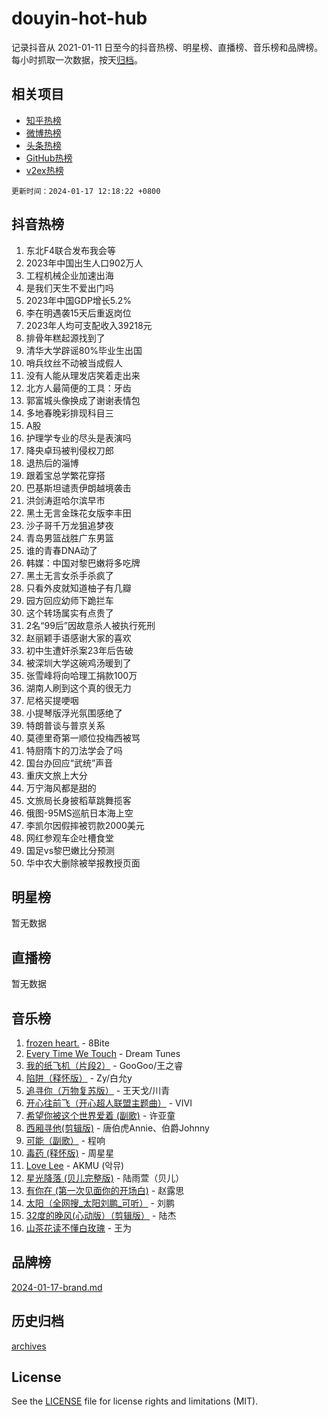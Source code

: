 # douyin-hot-hub

记录抖音从 2021-01-11 日至今的抖音热榜、明星榜、直播榜、音乐榜和品牌榜。每小时抓取一次数据，按天[归档](archives)。

## 相关项目

- [知乎热榜](https://github.com/lonnyzhang423/zhihu-hot-hub)
- [微博热榜](https://github.com/lonnyzhang423/weibo-hot-hub)
- [头条热榜](https://github.com/lonnyzhang423/toutiao-hot-hub)
- [GitHub热榜](https://github.com/lonnyzhang423/github-hot-hub)
- [v2ex热榜](https://github.com/lonnyzhang423/v2ex-hot-hub)


`更新时间：2024-01-17 12:18:22 +0800`

## 抖音热榜

1. 东北F4联合发布我会等
1. 2023年中国出生人口902万人
1. 工程机械企业加速出海
1. 是我们天生不爱出门吗
1. 2023年中国GDP增长5.2%
1. 李在明遇袭15天后重返岗位
1. 2023年人均可支配收入39218元
1. 排骨年糕起源找到了
1. 清华大学辟谣80%毕业生出国
1. 哨兵纹丝不动被当成假人
1. 没有人能从理发店笑着走出来
1. 北方人最简便的工具：牙齿
1. 郭富城头像换成了谢谢表情包
1. 多地春晚彩排现科目三
1. A股
1. 护理学专业的尽头是表演吗
1. 降央卓玛被判侵权刀郎
1. 退热后的淄博
1. 跟着宝总学繁花穿搭
1. 巴基斯坦谴责伊朗越境袭击
1. 洪剑涛逛哈尔滨早市
1. 黑土无言金珠花女版李丰田
1. 沙子哥千万龙狙追梦夜
1. 青岛男篮战胜广东男篮
1. 谁的青春DNA动了
1. 韩媒：中国对黎巴嫩将多吃牌
1. 黑土无言女杀手杀疯了
1. 只看外皮就知道柚子有几瓣
1. 园方回应幼师下跪拦车
1. 这个转场属实有点贵了
1. 2名“99后”因故意杀人被执行死刑
1. 赵丽颖手语感谢大家的喜欢
1. 初中生遭奸杀案23年后告破
1. 被深圳大学这碗鸡汤暖到了
1. 张雪峰将向哈理工捐款100万
1. 湖南人刷到这个真的很无力
1. 尼格买提哽咽
1. 小提琴版浮光氛围感绝了
1. 特朗普谈与普京关系
1. 莫德里奇第一顺位投梅西被骂
1. 特厨隋卞的刀法学会了吗
1. 国台办回应“武统”声音
1. 重庆文旅上大分
1. 万宁海风都是甜的
1. 文旅局长身披稻草跳舞揽客
1. 俄图-95MS巡航日本海上空
1. 李凯尔因假摔被罚款2000美元
1. 网红参观车企吐槽食堂
1. 国足vs黎巴嫩比分预测
1. 华中农大删除被举报教授页面

## 明星榜

暂无数据

## 直播榜

暂无数据

## 音乐榜

1. [frozen heart.](https://sf3-cdn-tos.douyinstatic.com/obj/tos-cn-ve-2774/oIIWJfyjIACZA9zQMtnJ6hQQhFC4vhCupoRBsO) - 8Bite
1. [Every Time We Touch](https://sf3-cdn-tos.douyinstatic.com/obj/tos-cn-ve-2774/ogN6lUKQeBBfEVhIOMikG1CcJjugxk1tztZyhP) - Dream Tunes
1. [我的纸飞机（片段2）](https://sf3-cdn-tos.douyinstatic.com/obj/tos-cn-ve-2774/oM2ZrKcg2CD5AeRB2gkeXOFB1IxAGJdZPazYHf) - GooGoo/王之睿
1. [陷阱（释怀版）](https://sf3-cdn-tos.douyinstatic.com/obj/tos-cn-ve-2774/oE8C21LeZrzKLDFfQYgMzx4GAIHageG5IzayY7) - Zy/白允y
1. [追寻你（万物复苏版）](https://sf86-cdn-tos.douyinstatic.com/obj/tos-cn-ve-2774/oYeAZJsbjIDit9APmBg8u6uDUQnHmoCf3gbo74) - 王天戈/川青
1. [开心往前飞（开心超人联盟主题曲）](https://sf86-cdn-tos.douyinstatic.com/obj/tos-cn-ve-2774/9d8fb7c82cf1421fb93a9fe925275e0a) - VIVI
1. [希望你被这个世界爱着 (副歌)](https://sf6-cdn-tos.douyinstatic.com/obj/tos-cn-ve-2774/oUHCmWQfZlE3QQBKBeD8rCFLpJzPgCpImhsxMt) - 许亚童
1. [西厢寻他(剪辑版)](https://sf86-cdn-tos.douyinstatic.com/obj/tos-cn-ve-2774/oUsAVfAQKlRNxEv5qxvIB8o5qmIWUcXbzJKJhw) - 唐伯虎Annie、伯爵Johnny
1. [可能（副歌）](https://sf3-cdn-tos.douyinstatic.com/obj/tos-cn-ve-2774/cde1731888894259b333569393c2fb51) - 程响
1. [毒药 (释怀版)](https://sf86-cdn-tos.douyinstatic.com/obj/tos-cn-ve-2774/oYILMEAzspdZBIzy4frJNB8ZHPHWAhiwowd4Ad) - 周星星
1. [Love Lee](https://sf86-cdn-tos.douyinstatic.com/obj/tos-cn-ve-2774/o05GbkJGbCBTdDnMtB0fwOYgkeZp23vrWQDQBS) - AKMU (악뮤)
1. [星光降落 (贝儿完整版)](https://sf3-cdn-tos.douyinstatic.com/obj/tos-cn-ve-2774/okwB9hAwyAtsFFkFBzAX1hOOfQuIoMNs0W2Mwr) - 陆雨萱（贝儿）
1. [有你在 (第一次见面你的开场白)](https://sf86-cdn-tos.douyinstatic.com/obj/tos-cn-ve-2774/oAthrQ3ClJBfI57uBoFEgNDYtNCZ0TSYQQfxQ0) - 赵露思
1. [太阳（全网搜_太阳刘鹏_可听）](https://sf86-cdn-tos.douyinstatic.com/obj/tos-cn-ve-2774/ogWbyIQnlBFImVbeDocRdCIYtBHlbJXgfZMvgz) - 刘鹏
1. [32度的晚风(心动版）（剪辑版）](https://sf86-cdn-tos.douyinstatic.com/obj/tos-cn-ve-2774/owNyabsyWdzUulxhoJfK8IBXgp0UMQAHpvGh2B) - 陆杰
1. [山茶花读不懂白玫瑰](https://sf86-cdn-tos.douyinstatic.com/obj/tos-cn-ve-2774/osfn8B7DktrRHEPJgPCfDbw7QDQEkwC16BxZg9) - 王为

## 品牌榜

[2024-01-17-brand.md](archives/2024-01-17-brand.md)

## 历史归档

[archives](archives)

## License

See the [LICENSE](LICENSE) file for license rights and limitations (MIT).
